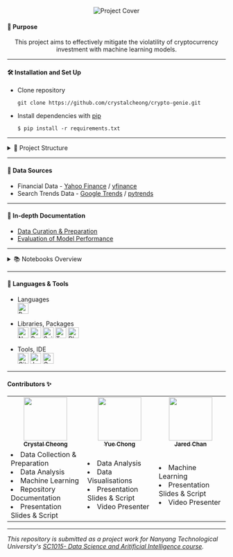 <p align="center">
  <img src="https://user-images.githubusercontent.com/65748007/164231809-0d7736b6-e71c-4d8f-9f19-6d4b61ca0821.png" alt="Project Cover"/>
</p>

#### 📌 Purpose
<p align="center">
  This project aims to effectively mitigate the violatility of cryptocurrency investment with machine learning models.
</p>

---

#### 🛠️ Installation and Set Up

  - Clone repository
    ```
    git clone https://github.com/crystalcheong/crypto-genie.git
    ```

  - Install dependencies with [pip](https://pip.pypa.io/en/stable/)
    ```
    $ pip install -r requirements.txt
    ```

---

<details>
<summary>📂 Project Structure</summary>
<br/>
  
```
📦crypto-genie
 ┣ 📂data
 ┃ ┣ 📂searchTrends
 ┃ ┣ 📜BTC-SearchTrend.csv
 ┃ ┗ 📜README.md
 ┣ 📂metrics
 ┃ ┣ 📜README.md
 ┣ 📂models
 ┣ 📜0_DataScraper.ipynb
 ┣ 📜1_DataAnalysis.ipynb
 ┣ 📜2_UnivariateForecast.ipynb
 ┣ 📜3_MultivariateForecast.ipynb
 ┣ 📜README.md
 ┗ 📜requirements.txt
 ```


 [`/data`](./data) - stores all the collected data to be utilized <br/>
 [`/metrics`](./metrics) - contains the exported measurement of accuracy & efficacy<br/> 
 [`/models`](./models) - contains the exported pre-trained models<br/>

 </details>

---

#### 📑 Data Sources
- Financial Data - <a href="https://sg.finance.yahoo.com/cryptocurrencies/" target="_blank">Yahoo Finance</a> / <a href="https://pypi.org/project/yfinance/" target="_blank">yfinance</a>
- Search Trends Data - <a href="https://trends.google.com/trends/?geo=SG" target="_blank">Google Trends</a> / <a href="https://pypi.org/project/pytrends/" target="_blank">pytrends</a>


---

#### 🧭 In-depth Documentation
- [Data Curation & Preparation](./data/README.md)
- [Evaluation of Model Performance](./metrics/README.md)

---

<details>
<summary>📚 Notebooks Overview</summary>
<br/>
  
*Each notebook is prefixed with the chronological order of the analysis pipeline and can be executed as a standalone.*
<br/>

- [Data Scraper](./0_DataScraper.ipynb)

  > - Retrieves stock information on <a href="https://sg.finance.yahoo.com/quote/BTC-USD/" target="_blank">Bitcoin (BTC-USD)</a> from <a href="https://sg.finance.yahoo.com/cryptocurrencies/" target="_blank">Yahoo Finance</a>
  > - Annual archive of <a href="https://trends.google.com/trends/?geo=SG" target="_blank">Google Search Trends</a> using the <a href="https://pypi.org/project/pytrends/" target="_blank">pytrends</a> package 
  > - Generate and export [BTC-SearchTrend.csv](./data/BTC-SearchTrend.csv) from the successful merger of above-mentioned datasets

- [Data Analysis](./1_DataAnalysis.ipynb)

  > - Displays dataset overview and checks for any null values
  > - Exploratory data analysis on the [BTC-SearchTrend.csv](./data/BTC-SearchTrend.csv) dataset

- [Univariate Forecast](./2_UnivariateForecast.ipynb)

  > - Utilises **one** stock ticker variable [(OPEN / CLOSE / HIGH / LOW)](./data/README.md) as the model data
  > - Initialise, train and predict <a href="https://sg.finance.yahoo.com/quote/BTC-USD/" target="_blank">Bitcoin (BTC-USD)</a> valuation with the following machine learning model(s):
  >   - Rolling-Forecast ARIMA
  >   - XGBRegressor
  >   - LSTM
  > - Summarises and compares the performance of all previously ran models

- [Multivariate Forecast](./3_MultivariateForecast.ipynb)

  > - Utilises **all** stock ticker and search trend variables as the model data
  > - Initialise, train and predict <a href="https://sg.finance.yahoo.com/quote/BTC-USD/" target="_blank">Bitcoin (BTC-USD)</a> valuation with the following machine learning model(s):
  >   - LSTM
  > - Summarises and compares the performance of all previously ran models

</details>

---
####  🧰 Languages & Tools
- Languages <br/>
  <img alt="Python" src="https://img.shields.io/badge/Python-FFD43B?style=for-the-badge&logo=python&logoColor=blue" height="25"/>


- Libraries, Packages <br/>
  <img alt="Numpy" src="https://img.shields.io/badge/Numpy-777BB4?style=for-the-badge&logo=numpy&logoColor=white" height="25"/>
  <img alt="Pandas" src="https://img.shields.io/badge/Pandas-2C2D72?style=for-the-badge&logo=pandas&logoColor=white" height="25"/>
  <img alt="Scikit Learn" src="https://img.shields.io/badge/scikit_learn-F7931E?style=for-the-badge&logo=scikit-learn&logoColor=white" height="25"/>
  <img alt="TensorFlow" src="https://img.shields.io/badge/TensorFlow-FF6F00?style=for-the-badge&logo=TensorFlow&logoColor=white" height="25"/>
  <img alt="Plotly" src="https://img.shields.io/badge/Plotly-239120?style=for-the-badge&logo=plotly&logoColor=white" height="25"/>

- Tools, IDE <br/>
  <img alt="Github" src="https://img.shields.io/badge/GitHub-100000?style=for-the-badge&logo=github&logoColor=white" height="25"/>
  <img alt="Jupyter" src="https://img.shields.io/badge/Jupyter-F37626.svg?&style=for-the-badge&logo=Jupyter&logoColor=white" height="25"/>
  <img alt="Google Colab" src="https://img.shields.io/badge/Colab-F9AB00?style=for-the-badge&logo=googlecolab&color=525252" height="25"/>

---

#### Contributors ✨

<table>
  <tr>
    <td align="center"><a href="https://github.com/crystalcheong"  target="_blank"><img src="https://avatars.githubusercontent.com/u/65748007?v=4?s=100" width="100px;" alt=""/><br /><sub><b>Crystal Cheong</b></sub></a><br /></td>
    <td align="center"><a href="https://github.com/AmosChong20" target="_blank"><img src="https://avatars.githubusercontent.com/u/95435362?v=4?s=100" width="100px;" alt=""/><br /><sub><b>Yue Chong</b></sub></a><br /></td>
    <td align="center"><a href="https://github.com/Jared7333" target="_blank"><img src="https://avatars.githubusercontent.com/u/104131548?v=4?s=100" width="100px;" alt=""/><br /><sub><b>Jared Chan</b></sub></a><br /></td>
  </tr>
  <tr>
    <td>
      <li>Data Collection & Preparation</li>
      <li>Data Analysis</li>
      <li>Machine Learning</li>
      <li>Repository Documentation</li>
      <li>Presentation Slides & Script</li>
    </td>
    <td>
      <li>Data Analysis</li>
      <li>Data Visualisations</li>
      <li>Presentation Slides & Script</li>
      <li>Video Presenter</li>
    </td>
      <td>
      <li>Machine Learning</li>
      <li>Presentation Slides & Script</li>
      <li>Video Presenter</li>
    </td>
  </tr>
</table>

---

*This repository is submitted as a project work for Nanyang Technological University's [SC1015- Data Science and Aritificial Intelligence course](https://www.ntu.edu.sg/docs/librariesprovider124/economics-and-data-science/sc1015-introduction-to-data-science-ai.pdf?Status=Master&sfvrsn=b6e8f226_4).*

